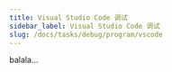 ```yaml
---
title: Visual Studio Code 调试
sidebar_label: Visual Studio Code 调试
slug: /docs/tasks/debug/program/vscode
---
```

balala...